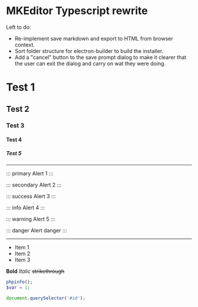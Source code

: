 # MKEditor Typescript rewrite

Left to do:

- Re-implement save markdown and export to HTML from browser context.
- Sort folder structure for electron-builder to build the installer.
- Add a "cancel" button to the save prompt dialog to make it clearer that the user can exit the dialog and carry on wat they were doing.

# Test 1

## Test 2

### Test 3

#### Test 4

##### Test 5

---

::: primary
Alert 1
:::

::: secondary
Alert 2
:::

::: success
Alert 3
:::

::: info
Alert 4
:::

::: warning
Alert 5
:::

::: danger
Alert danger
:::

---

- Item 1
- Item 2
- Item 3

**Bold** _Italic_ ~~strikethrough~~

```php
phpinfo();
$var = 1; 
```

```js
document.querySelector('#id');
```

